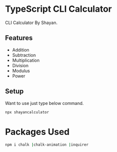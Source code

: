 # TypeScript CLI Calculator

CLI Calculator By Shayan.

## Features

- Addition
- Subtraction
- Multiplication
- Division
- Modulus
- Power 

## Setup
Want to use just type below command.
```bash
npx shayancalculator
```

# Packages Used
```bash
npm i chalk |chalk-animation |inquirer
```
